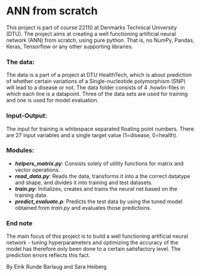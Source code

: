 # ANN from scratch
This project is part of course 22110 at Denmarks Technical University (DTU). The project aims at creating a well functioning artificial neural network (ANN) from scratch, using pure python. That is, no NumPy, Pandas, Keras, Tensorflow or any other supporting libraries. 

### The data:
The data is a part of a project at DTU HealthTech, which is about prediction of whether certain variations of a Single-nucleotide polymorphism (SNP) will lead to a disease or not. The data folder consists of 4 .howlin-files in which each line is a datapoint. Three of the data sets are used for training and one is used for model evaluation.

### Input-Output:
The input for training is whitespace separated floating point numbers. There are 27 input variables and a single target value (1=disease, 0=health).

### Modules:
* ***helpers_matrix.py***: Consists solely of utility functions for matrix and vector operations. 
* ***read_data.py***: Reads the data, transforms it into a the correct datatype and shape, and divides it into training and test datasets.
* ***train.py***: Initializes, creates and trains the neural net based on the training data.
* ***predict_evaluate.p***: Predicts the test data by using the tuned model obtained from *train.py* and evaluates those predictions.

### End note
The main focus of this project is to build a well functioning artificial neural network - tuning hyperparameters and optimizing the accuracy of the model has therefore only been done to a certain satisfactory level. The prediction errors reflects this fact.


By Eirik Runde Barlaug and Sara Heiberg
